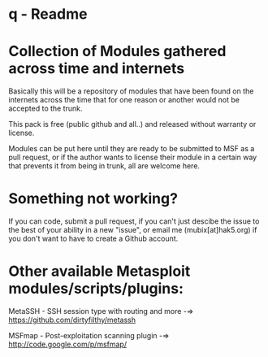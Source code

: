 q - Readme
==

Collection of Modules gathered across time and internets
====

Basically this will be a repository of modules that have been found 
on the internets across the time that for one reason or another
would not be accepted to the trunk.

This pack is free (public github and all..) and released without
warranty or license.

Modules can be put here until they are ready to be submitted to MSF as a
pull request, or if the author wants to license their module in a certain
way that prevents it from being in trunk, all are welcome here.

Something not working?
===
If you can code, submit a pull request, if you can't just descibe the issue
to the best of your ability in a new "issue", or email me (mubix[at]hak5.org)
if you don't want to have to create a Github account.

Other available Metasploit modules/scripts/plugins:
===

MetaSSH - SSH session type with routing and more
-=> https://github.com/dirtyfilthy/metassh

MSFmap - Post-exploitation scanning plugin
-=> http://code.google.com/p/msfmap/